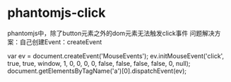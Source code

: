 # phantomjs-click

phantomjs中，除了button元素之外的dom元素无法触发click事件
问题解决方案：自己创建Event：createEvent

var ev = document.createEvent('MouseEvents');
ev.initMouseEvent('click', true, true, window, 1, 0, 0, 0, 0, false, false, false, false, 0, null);
document.getElementsByTagName('a')[0].dispatchEvent(ev); 
